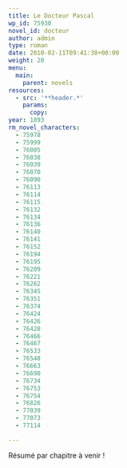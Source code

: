```yaml
---
title: Le Docteur Pascal
wp_id: 75930
novel_id: docteur
author: admin
type: roman
date: 2010-02-11T09:41:38+00:00
weight: 20
menu:
  main:
    parent: novels
resources:
  - src: '**header.*'
    params:
      copy:
year: 1893
rm_novel_characters:
  - 75978
  - 75999
  - 76005
  - 76038
  - 76039
  - 76070
  - 76090
  - 76113
  - 76114
  - 76115
  - 76132
  - 76134
  - 76136
  - 76140
  - 76141
  - 76152
  - 76194
  - 76195
  - 76209
  - 76221
  - 76262
  - 76345
  - 76351
  - 76374
  - 76424
  - 76426
  - 76428
  - 76466
  - 76467
  - 76533
  - 76548
  - 76663
  - 76690
  - 76734
  - 76753
  - 76754
  - 76826
  - 77039
  - 77073
  - 77114

---
```

Résumé par chapitre à venir !
